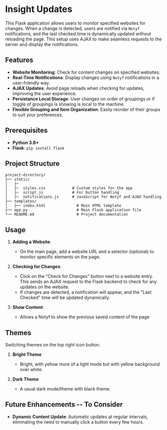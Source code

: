 
# Insight Updates

This Flask application allows users to monitor specified websites for changes. When a change is detected, users are notified via `Notyf` notifications, and the last checked time is dynamically updated without reloading the page. This setup uses AJAX to make seamless requests to the server and display the notifications.

## Features

- **Website Monitoring**: Check for content changes on specified websites.
- **Real-Time Notifications**: Display changes using `Notyf` notifications in a user-friendly way.
- **AJAX Updates**: Avoid page reloads when checking for updates, improving the user experience.
- **Persistance Local Storage**: User changes on order of groupings or if toggle of groupings is showing is local to the machine.
- **Flexible Grouping and Item Organization**: Easily reorder of their groups to suit your preferences.


## Prerequisites

- **Python 3.8+**
- **Flask**: `pip install flask`

## Project Structure

```
project-directory/
├── static/
│   ├─
│   ├─  styles.css            # Custom styles for the app
│   ├─  script.js             # For button handling 
│   ├─  notifications.js      # JavaScript for Notyf and AJAX handling
├── templates/
│   ├── index.html              # Main HTML template
├── app.py                      # Main Flask application file
└── README.md                   # Project documentation
```

## Usage

1. **Adding a Website**:
   - On the main page, add a website URL and a selector (optional) to monitor specific elements on the page.

2. **Checking for Changes**:
   - Click on the "Check for Changes" button next to a website entry. This sends an AJAX request to the Flask backend to check for any updates on the website.
   - If changes are detected, a notification will appear, and the "Last Checked" time will be updated dynamically.
3. **Show Content**:
    - Allows a Notyf to show the previous saved content of the page

## Themes
Switching themes on the top right icon button. 

1. **Bright Theme**
   - Bright, with yellow more of a light mode but with yellow background over white.

2. **Dark Theme**
   - A usual dark mode/theme with black theme. 


## Future Enhancements -- To Consider

- **Dynamic Content Update**: Automatic updates at regular intervals, eliminating the need to manually click a button every few hours.
